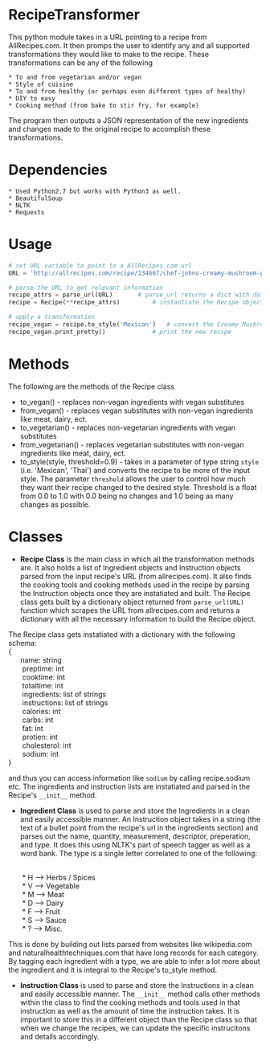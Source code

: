 # RecipeTransformer

This python module takes in a URL pointing to a recipe from AllRecipes.com. It then promps the user to identify any and all supported 
transformations they would like to make to the recipe. These transformations can be any of the following 
	
	* To and from vegetarian and/or vegan
	* Style of cuisine
	* To and from healthy (or perhaps even different types of healthy)
	* DIY to easy
	* Cooking method (from bake to stir fry, for example)

The program then outputs a JSON representation of the new ingredients and changes made to the original recipe to accomplish these transformations. 

# Dependencies 
	* Used Python2.7 but works with Python3 as well. 
	* BeautifulSoup
	* NLTK
	* Requests


# Usage 

```python
# set URL variable to point to a AllRecipes.com url
URL = 'http://allrecipes.com/recipe/234667/chef-johns-creamy-mushroom-pasta/?internalSource=rotd&referringId=95&referringContentType=recipe%20hub'

# parse the URL to get relevant information
recipe_attrs = parse_url(URL) 		# parse_url returns a dict with data to populate a Recipe object
recipe = Recipe(**recipe_attrs)			# instantiate the Recipe object by unpacking dictionary

# apply a transformation
recipe_vegan = recipe.to_style('Mexican')	# convert the Creamy Mushroom Pasta to be Mexican style
recipe_vegan.print_pretty()				# print the new recipe 

```

# Methods

The following are the methods of the Recipe class

* to_vegan() - replaces non-vegan ingredients with vegan substitutes
* from_vegan() - replaces vegan substitutes with non-vegan ingredients like meat, dairy, ect. 
* to_vegetarian() - replaces non-vegetarian ingredients with vegan substitutes
* from_vegetarian() - replaces vegetarian substitutes with non-vegan ingredients like meat, dairy, ect. 
* to_style(style, threshold=0.9) - takes in a parameter of type string `style` (i.e. 'Mexican', 'Thai') and converts the recipe to be more of the input style. The parameter `threshold` allows the user to control how much they want their recipe changed to the desired style. Threshold is a float from 0.0 to 1.0 with 0.0 being no changes and 1.0 being as many changes as possible. 


# Classes

* **Recipe Class** is the main class in which all the transformation methods are. It also holds a list of Ingredient objects and Instruction objects parsed from the input recipe's URL (from allrecipes.com). It also finds the cooking tools and cooking methods used in the recipe by parsing the Instruction objects once they are instatiated and built. The Recipe class gets built by a dictionary object returned from `parse_url(URL)` function which scrapes the URL from allrecipes.com and returns a dictionary with all the necessary information to build the Recipe object. 

The Recipe class gets instatiated with a dictionary with the following schema:
<br />
{
	<br />
&nbsp;&nbsp;&nbsp;&nbsp;&nbsp;&nbsp;name: string
		<br />
&nbsp;&nbsp;&nbsp;&nbsp;&nbsp;&nbsp;		preptime: int
		<br />
&nbsp;&nbsp;&nbsp;&nbsp;&nbsp;&nbsp;		cooktime: int
		<br />
&nbsp;&nbsp;&nbsp;&nbsp;&nbsp;&nbsp;		totaltime: int
		<br />
&nbsp;&nbsp;&nbsp;&nbsp;&nbsp;&nbsp;		ingredients: list of strings
		<br />
&nbsp;&nbsp;&nbsp;&nbsp;&nbsp;&nbsp;		instructions: list of strings
		<br />
&nbsp;&nbsp;&nbsp;&nbsp;&nbsp;&nbsp;		calories: int
		<br />
&nbsp;&nbsp;&nbsp;&nbsp;&nbsp;&nbsp;		carbs: int
		<br />
&nbsp;&nbsp;&nbsp;&nbsp;&nbsp;&nbsp;		fat: int
		<br />
&nbsp;&nbsp;&nbsp;&nbsp;&nbsp;&nbsp;		protien: int
		<br />
&nbsp;&nbsp;&nbsp;&nbsp;&nbsp;&nbsp;		cholesterol: int
		<br />
&nbsp;&nbsp;&nbsp;&nbsp;&nbsp;&nbsp;		sodium: int
<br />
}
<br />

and thus you can access information like `sodium` by calling recipe.sodium etc. The ingredients and instruction lists are instatiated and parsed in the Recipe's `__init__` method.


* **Ingredient Class** is used to parse and store the Ingredients in a clean and easily accessible manner. An Instruction object takes in a string (the text of a bullet point from the recipe's url in the ingredients section) and parses out the name, quantity, measurement, descriptor, preperation, and type. It does this using NLTK's part of speech tagger as well as a word bank. The type is a single letter correlated to one of the following:
<br />
&nbsp;&nbsp;&nbsp;&nbsp;&nbsp;&nbsp;		* H --> Herbs / Spices
		<br />
&nbsp;&nbsp;&nbsp;&nbsp;&nbsp;&nbsp;		* V --> Vegetable 
		<br />
&nbsp;&nbsp;&nbsp;&nbsp;&nbsp;&nbsp;		* M --> Meat
		<br />
&nbsp;&nbsp;&nbsp;&nbsp;&nbsp;&nbsp;		* D --> Dairy
		<br />
&nbsp;&nbsp;&nbsp;&nbsp;&nbsp;&nbsp;		* F --> Fruit
		<br />
&nbsp;&nbsp;&nbsp;&nbsp;&nbsp;&nbsp;		* S --> Sauce
		<br />
&nbsp;&nbsp;&nbsp;&nbsp;&nbsp;&nbsp;		* ? --> Misc.
		<br />

This is done by building out lists parsed from websites like wikipedia.com and naturalhealthtechniques.com that have long records for each category. By tagging each ingredient with a type, we are able to infer a lot more about the ingredient and it is integral to the Recipe's to_style method.


* **Instruction Class** is used to parse and store the Instructions in a clean and easily accessible manner. The `__init__` method calls other methods within the class to find the cooking methods and tools used in that instruction as well as the amount of time the instruction takes. It is important to store this in a different object than the Recipe class so that when we change the recipes, we can update the specific instrucitons and details accordingly.

